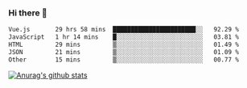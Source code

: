 ### Hi there 👋



<!--
**webB1an/webB1an** is a ✨ _special_ ✨ repository because its `README.md` (this file) appears on your GitHub profile.

Here are some ideas to get you started:

- 🔭 I’m currently working on ...
- 🌱 I’m currently learning ...
- 👯 I’m looking to collaborate on ...
- 🤔 I’m looking for help with ...
- 💬 Ask me about ...
- 📫 How to reach me: ...
- 😄 Pronouns: ...
- ⚡ Fun fact: ...
-->

<!--START_SECTION:waka-->

```txt
Vue.js       29 hrs 58 mins  ███████████████████████░░   92.29 %
JavaScript   1 hr 14 mins    █░░░░░░░░░░░░░░░░░░░░░░░░   03.81 %
HTML         29 mins         ▒░░░░░░░░░░░░░░░░░░░░░░░░   01.49 %
JSON         21 mins         ▒░░░░░░░░░░░░░░░░░░░░░░░░   01.09 %
Other        15 mins         ▒░░░░░░░░░░░░░░░░░░░░░░░░   00.77 %
```

<!--END_SECTION:waka-->


[![Anurag's github stats](https://github-readme-stats.vercel.app/api?username=webB1an&show_icons=true&theme=radical)](https://github.com/anuraghazra/github-readme-stats)

